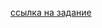 [ссылка на задание](https://github.com/netology-code/javaqa-homeworks/tree/master/dependency#%D0%B7%D0%B0%D0%B4%D0%B0%D1%87%D0%B0-1---%D0%BC%D0%B5%D0%BD%D0%B5%D0%B4%D0%B6%D0%B5%D1%80-%D0%B0%D1%84%D0%B8%D1%88%D0%B8)
